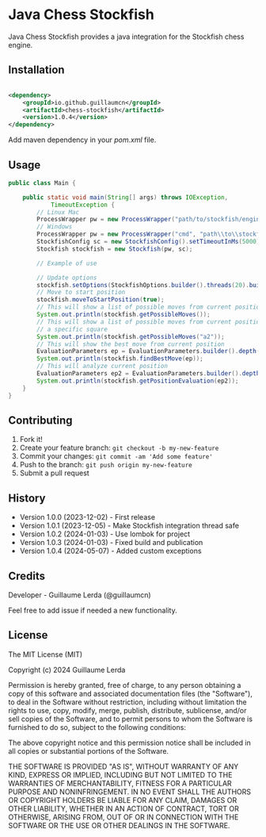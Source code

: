 # Java Chess Stockfish

Java Chess Stockfish provides a java integration for the Stockfish chess engine.

## Installation

```xml

<dependency>
    <groupId>io.github.guillaumcn</groupId>
    <artifactId>chess-stockfish</artifactId>
    <version>1.0.4</version>
</dependency>

```

Add maven dependency in your *pom.xml* file.

## Usage

```java
public class Main {

    public static void main(String[] args) throws IOException,
            TimeoutException {
        // Linux Mac
        ProcessWrapper pw = new ProcessWrapper("path/to/stockfish/engine");
        // Windows
        ProcessWrapper pw = new ProcessWrapper("cmd", "path\\to\\stockfish\\engine.exe");
        StockfishConfig sc = new StockfishConfig().setTimeoutInMs(5000);
        Stockfish stockfish = new Stockfish(pw, sc);

        // Example of use

        // Update options
        stockfish.setOptions(StockfishOptions.builder().threads(20).build());
        // Move to start position
        stockfish.moveToStartPosition(true);
        // This will show a list of possible moves from current position
        System.out.println(stockfish.getPossibleMoves());
        // This will show a list of possible moves from current position for
        // a specific square
        System.out.println(stockfish.getPossibleMoves("a2"));
        // This will show the best move from current position
        EvaluationParameters ep = EvaluationParameters.builder().depth(10).build();
        System.out.println(stockfish.findBestMove(ep));
        // This will analyze current position
        EvaluationParameters ep2 = EvaluationParameters.builder().depth(10).build();
        System.out.println(stockfish.getPositionEvaluation(ep2));
    }
}
```

## Contributing

1. Fork it!
2. Create your feature branch: `git checkout -b my-new-feature`
3. Commit your changes: `git commit -am 'Add some feature'`
4. Push to the branch: `git push origin my-new-feature`
5. Submit a pull request

## History

* Version 1.0.0 (2023-12-02) - First release
* Version 1.0.1 (2023-12-05) - Make Stockfish integration thread safe
* Version 1.0.2 (2024-01-03) - Use lombok for project
* Version 1.0.3 (2024-01-03) - Fixed build and publication
* Version 1.0.4 (2024-05-07) - Added custom exceptions

## Credits

Developer - Guillaume Lerda (@guillaumcn)

Feel free to add issue if needed a new functionality.

## License

The MIT License (MIT)

Copyright (c) 2024 Guillaume Lerda

Permission is hereby granted, free of charge, to any person obtaining a copy of
this software and associated documentation files (the "Software"), to deal in
the Software without restriction, including without limitation the rights to
use, copy, modify, merge, publish, distribute, sublicense, and/or sell copies of
the Software, and to permit persons to whom the Software is furnished to do so,
subject to the following conditions:

The above copyright notice and this permission notice shall be included in all
copies or substantial portions of the Software.

THE SOFTWARE IS PROVIDED "AS IS", WITHOUT WARRANTY OF ANY KIND, EXPRESS OR
IMPLIED, INCLUDING BUT NOT LIMITED TO THE WARRANTIES OF MERCHANTABILITY, FITNESS
FOR A PARTICULAR PURPOSE AND NONINFRINGEMENT. IN NO EVENT SHALL THE AUTHORS OR
COPYRIGHT HOLDERS BE LIABLE FOR ANY CLAIM, DAMAGES OR OTHER LIABILITY, WHETHER
IN AN ACTION OF CONTRACT, TORT OR OTHERWISE, ARISING FROM, OUT OF OR IN
CONNECTION WITH THE SOFTWARE OR THE USE OR OTHER DEALINGS IN THE SOFTWARE.